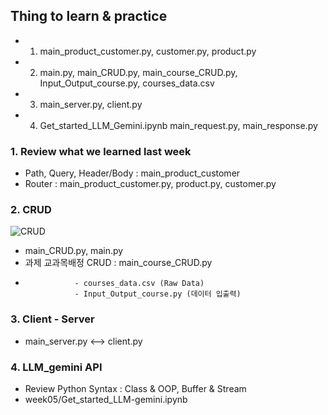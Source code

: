 ## Thing to learn & practice
- 1. main_product_customer.py, customer.py, product.py
- 2. main.py, main_CRUD.py, main_course_CRUD.py, Input_Output_course.py, courses_data.csv
- 3. main_server.py, client.py
- 4. Get_started_LLM_Gemini.ipynb
main_request.py, main_response.py

### 1. Review what we learned last week
- Path, Query, Header/Body : main_product_customer
- Router : main_product_customer.py, product.py, customer.py

### 2. CRUD 
![CRUD](https://encrypted-tbn0.gstatic.com/images?q=tbn:ANd9GcQlB3dEY4w5O4JKLEO2MS2PrgEnsk3RSkSi5Q&s)
- main_CRUD.py, main.py
- 과제 교과목배정 CRUD : main_course_CRUD.py
-                - courses_data.csv (Raw Data)
                 - Input_Output_course.py (데이터 입출력)
### 3. Client - Server
- main_server.py <--> client.py

### 4. LLM_gemini API
- Review Python Syntax : Class & OOP, Buffer & Stream 
- week05/Get_started_LLM-gemini.ipynb
